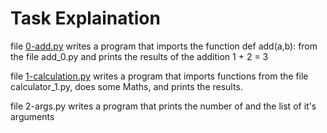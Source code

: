 # Task Explaination
file [0-add.py](https://github.com/hezion15272/alx-higher_level_programming/blob/main/0x02-python-import_modules/0-add.py) writes a program that imports the function def add(a,b): from the file add_0.py and prints the results of the addition 1 + 2 = 3

file [1-calculation.py](https://github.com/hezion15272/alx-higher_level_programming/blob/main/0x02-python-import_modules/1-calculation.py) writes a program that imports functions from the file calculator_1.py, does some Maths, and prints the results.

file 2-args.py writes a program that prints the number of and the list of it's arguments
